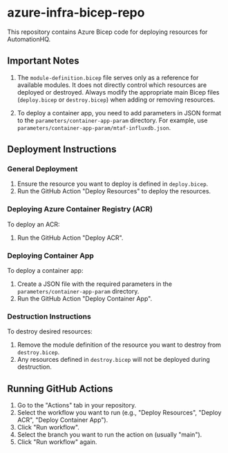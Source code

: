 # azure-infra-bicep-repo

This repository contains Azure Bicep code for deploying resources for AutomationHQ.

## Important Notes

1. The `module-definition.bicep` file serves only as a reference for available modules. It does not directly control which resources are deployed or destroyed. Always modify the appropriate main Bicep files (`deploy.bicep` or `destroy.bicep`) when adding or removing resources.

2. To deploy a container app, you need to add parameters in JSON format to the `parameters/container-app-param` directory. For example, use `parameters/container-app-param/mtaf-influxdb.json`.

## Deployment Instructions

### General Deployment

1. Ensure the resource you want to deploy is defined in `deploy.bicep`.
2. Run the GitHub Action "Deploy Resources" to deploy the resources.

### Deploying Azure Container Registry (ACR)

To deploy an ACR:

1. Run the GitHub Action "Deploy ACR".

### Deploying Container App

To deploy a container app:

1. Create a JSON file with the required parameters in the `parameters/container-app-param` directory.
2. Run the GitHub Action "Deploy Container App".

### Destruction Instructions

To destroy desired resources:

1. Remove the module definition of the resource you want to destroy from `destroy.bicep`.
2. Any resources defined in `destroy.bicep` will not be deployed during destruction.

## Running GitHub Actions

1. Go to the "Actions" tab in your repository.
2. Select the workflow you want to run (e.g., "Deploy Resources", "Deploy ACR", "Deploy Container App").
3. Click "Run workflow".
4. Select the branch you want to run the action on (usually "main").
5. Click "Run workflow" again.

